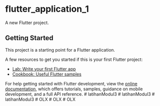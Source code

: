 # flutter_application_1

A new Flutter project.

## Getting Started

This project is a starting point for a Flutter application.

A few resources to get you started if this is your first Flutter project:

- [Lab: Write your first Flutter app](https://docs.flutter.dev/get-started/codelab)
- [Cookbook: Useful Flutter samples](https://docs.flutter.dev/cookbook)

For help getting started with Flutter development, view the
[online documentation](https://docs.flutter.dev/), which offers tutorials,
samples, guidance on mobile development, and a full API reference.
#   l a t i h a n M o d u l 3  
 #   l a t i h a n M o d u l 3  
 #   l a t i h a n M o d u l 3  
 #   O L X  
 #   O L X  
 #   O L X  
 